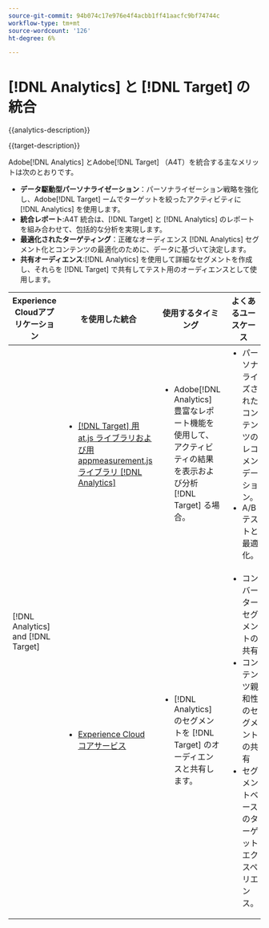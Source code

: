 ```yaml
---
source-git-commit: 94b074c17e976e4f4acbb1ff41aacfc9bf74744c
workflow-type: tm+mt
source-wordcount: '126'
ht-degree: 6%

---
```



# [!DNL Analytics] と [!DNL Target] の統合

{{analytics-description}}

{{target-description}}

Adobe[!DNL Analytics] とAdobe[!DNL Target] （A4T）を統合する主なメリットは次のとおりです。

+ **データ駆動型パーソナライゼーション**：パーソナライゼーション戦略を強化し、Adobe[!DNL Target] ームでターゲットを絞ったアクティビティに [!DNL Analytics] を使用します。
+ **統合レポート**:A4T 統合は、[!DNL Target] と [!DNL Analytics] のレポートを組み合わせて、包括的な分析を実現します。
+ **最適化されたターゲティング**：正確なオーディエンス [!DNL Analytics] セグメント化とコンテンツの最適化のために、データに基づいて決定します。
+ **共有オーディエンス**:[!DNL Analytics] を使用して詳細なセグメントを作成し、それらを [!DNL Target] で共有してテスト用のオーディエンスとして使用します。

<table>
    <thead>
            <tr>
                <th>Experience Cloudアプリケーション</th>
                <th>を使用した統合</th>
                <th>使用するタイミング</th>
                <th>よくあるユースケース</th>
            </tr>
    </thead>
    <tbody>
        <tr>
            <td rowspan="2">[!DNL Analytics] and [!DNL Target]</td>
            <td>
                <ul style="margin-top: 0;">
                    <li><a href="../../integrations/tutorials/analytics-target/analytics-target.md" target="_blank" rel="noreferrer">[!DNL Target] 用 at.js ライブラリおよび用 appmeasurement.js ライブラリ [!DNL Analytics]</a></li>
                </ul>
            </td>
            <td>
                <ul style="margin-top: 0;">
                    <li>Adobe[!DNL Analytics] 豊富なレポート機能を使用して、アクティビティの結果を表示および分析 [!DNL Target] る場合。</li>
                </ul>
            </td>
            <td>
                <ul style="margin-top: 0;">
                    <li>パーソナライズされたコンテンツのレコメンデーション。</li>
                    <li>A/B テストと最適化。</li>
                </ul>
            </td>
        </tr>
        <tr>
            <td>
                <ul style="margin-top: 0;">
                    <li><a href="https://experienceleague.adobe.com/docs/target/using/integrate/mmp.html?lang=ja" target="_blank" rel="noreferrer">Experience Cloud コアサービス</a></li>
                </ul>
            </td>
            <td>
                <ul style="margin-top: 0;">
                    <li>[!DNL Analytics] のセグメントを [!DNL Target] のオーディエンスと共有します。</li>
                </ul>
            </td>
            <td>
                <ul style="margin-top: 0;">
                    <li>コンバーターセグメントの共有</li>
                    <li>コンテンツ親和性のセグメントの共有</li>
                    <li>セグメントベースのターゲットエクスペリエンス。</li>
                </ul>
            </td>
        </tr>
    </tbody>
</table>
